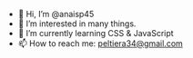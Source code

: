 - 👋 Hi, I’m @anaisp45
- 👀 I’m interested in many things.
- 🌱 I’m currently learning CSS & JavaScript
- 📫 How to reach me: peltiera34@gmail.com

<!---
anaisp45/anaisp45 is a ✨ special ✨ repository because its `README.md` (this file) appears on your GitHub profile.
You can click the Preview link to take a look at your changes.
--->
